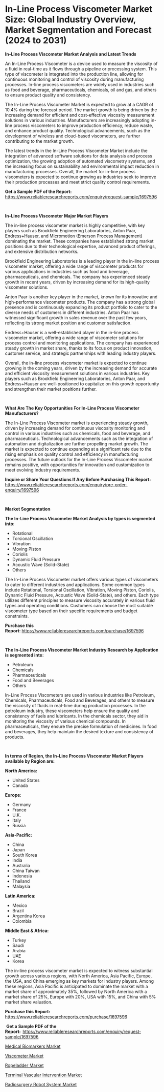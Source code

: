 <p><h1>In-Line Process Viscometer Market Size: Global Industry Overview, Market Segmentation and Forecast (2024 to 2031)</h1></p><p><strong>In-Line Process Viscometer Market Analysis and Latest Trends</strong></p>
<p><p>An In-Line Process Viscometer is a device used to measure the viscosity of a fluid in real-time as it flows through a pipeline or processing system. This type of viscometer is integrated into the production line, allowing for continuous monitoring and control of viscosity during manufacturing processes. In-line process viscometers are widely used in industries such as food and beverage, pharmaceuticals, chemicals, oil and gas, and others to ensure product quality and consistency.</p><p>The In-Line Process Viscometer Market is expected to grow at a CAGR of 10.4% during the forecast period. The market growth is being driven by the increasing demand for efficient and cost-effective viscosity measurement solutions in various industries. Manufacturers are increasingly adopting in-line process viscometers to improve production efficiency, reduce waste, and enhance product quality. Technological advancements, such as the development of wireless and cloud-based viscometers, are further contributing to the market growth.</p><p>The latest trends in the In-Line Process Viscometer Market include the integration of advanced software solutions for data analysis and process optimization, the growing adoption of automated viscometry systems, and the increasing focus on sustainability and environmental impact reduction in manufacturing processes. Overall, the market for in-line process viscometers is expected to continue growing as industries seek to improve their production processes and meet strict quality control requirements.</p></p>
<p><strong>Get a Sample PDF of the Report:&nbsp;</strong> <a href="https://www.reliableresearchreports.com/enquiry/request-sample/1697596">https://www.reliableresearchreports.com/enquiry/request-sample/1697596</a></p>
<p>&nbsp;</p>
<p><strong>In-Line Process Viscometer Major Market Players</strong></p>
<p><p>The in-line process viscometer market is highly competitive, with key players such as Brookfield Engineering Laboratories, Anton Paar, Endress+Hauser, and Micromotion (Emerson Process Management) dominating the market. These companies have established strong market positions due to their technological expertise, advanced product offerings, and extensive distribution networks.</p><p>Brookfield Engineering Laboratories is a leading player in the in-line process viscometer market, offering a wide range of viscometer products for various applications in industries such as food and beverage, pharmaceuticals, and chemicals. The company has experienced steady growth in recent years, driven by increasing demand for its high-quality viscometer solutions.</p><p>Anton Paar is another key player in the market, known for its innovative and high-performance viscometer products. The company has a strong global presence and is continuously expanding its product portfolio to cater to the diverse needs of customers in different industries. Anton Paar has witnessed significant growth in sales revenue over the past few years, reflecting its strong market position and customer satisfaction.</p><p>Endress+Hauser is a well-established player in the in-line process viscometer market, offering a wide range of viscometer solutions for process control and monitoring applications. The company has experienced steady growth in market share, thanks to its focus on product innovation, customer service, and strategic partnerships with leading industry players.</p><p>Overall, the in-line process viscometer market is expected to continue growing in the coming years, driven by the increasing demand for accurate and efficient viscosity measurement solutions in various industries. Key players such as Brookfield Engineering Laboratories, Anton Paar, and Endress+Hauser are well-positioned to capitalize on this growth opportunity and strengthen their market positions further.</p></p>
<p>&nbsp;</p>
<p><strong>What Are The Key Opportunities For In-Line Process Viscometer Manufacturers?</strong></p>
<p><p>The In-Line Process Viscometer market is experiencing steady growth, driven by increasing demand for continuous viscosity monitoring and control in various industries such as chemicals, food and beverage, and pharmaceuticals. Technological advancements such as the integration of automation and digitalization are further propelling market growth. The market is expected to continue expanding at a significant rate due to the rising emphasis on quality control and efficiency in manufacturing processes. The future outlook for the In-Line Process Viscometer market remains positive, with opportunities for innovation and customization to meet evolving industry requirements.</p></p>
<p><strong>Inquire or Share Your Questions If Any Before Purchasing This Report:</strong> <a href="https://www.reliableresearchreports.com/enquiry/pre-order-enquiry/1697596">https://www.reliableresearchreports.com/enquiry/pre-order-enquiry/1697596</a></p>
<p>&nbsp;</p>
<p><strong>Market Segmentation</strong></p>
<p><strong>The In-Line Process Viscometer Market Analysis by types is segmented into:</strong></p>
<p><ul><li>Rotational</li><li>Torsional Oscillation</li><li>Vibration</li><li>Moving Piston</li><li>Coriolis</li><li>Dynamic Fluid Pressure</li><li>Acoustic Wave (Solid-State)</li><li>Others</li></ul></p>
<p><p>The In-Line Process Viscometer market offers various types of viscometers to cater to different industries and applications. Some common types include Rotational, Torsional Oscillation, Vibration, Moving Piston, Coriolis, Dynamic Fluid Pressure, Acoustic Wave (Solid-State), and others. Each type utilizes different principles to measure viscosity accurately in various fluid types and operating conditions. Customers can choose the most suitable viscometer type based on their specific requirements and budget constraints.</p></p>
<p><strong>Purchase this Report:&nbsp;</strong><a href="https://www.reliableresearchreports.com/purchase/1697596">https://www.reliableresearchreports.com/purchase/1697596</a></p>
<p>&nbsp;</p>
<p><strong>The In-Line Process Viscometer Market Industry Research by Application is segmented into:</strong></p>
<p><ul><li>Petroleum</li><li>Chemicals</li><li>Pharmaceuticals</li><li>Food and Beverages</li><li>Others</li></ul></p>
<p><p>In-Line Process Viscometers are used in various industries like Petroleum, Chemicals, Pharmaceuticals, Food and Beverages, and others to measure the viscosity of fluids in real-time during production processes. In the petroleum industry, these viscometers help ensure the quality and consistency of fuels and lubricants. In the chemicals sector, they aid in monitoring the viscosity of various chemical compounds. In pharmaceuticals, they ensure the precise formulation of medicines. In food and beverages, they help maintain the desired texture and consistency of products.</p></p>
<p>&nbsp;</p>
<p><strong>In terms of Region, the In-Line Process Viscometer Market Players available by Region are:</strong></p>
<p>
    <p> <strong> North America: </strong>
        <ul>
            <li>United States</li>
            <li>Canada</li>
        </ul>
        </p> 
    <p> <strong> Europe: </strong>
        <ul>
            <li>Germany</li>
            <li>France</li>
            <li>U.K.</li>
            <li>Italy</li>
            <li>Russia</li>
        </ul>
        </p> 
    <p> <strong> Asia-Pacific: </strong>
        <ul>
            <li>China</li>
            <li>Japan</li>
            <li>South Korea</li>
            <li>India</li>
            <li>Australia</li>
            <li>China Taiwan</li>
            <li>Indonesia</li>
            <li>Thailand</li>
            <li>Malaysia</li>
        </ul>
        </p> 
    <p> <strong> Latin America: </strong>
        <ul>
            <li>Mexico</li>
            <li>Brazil</li>
            <li>Argentina Korea</li>
            <li>Colombia</li>
        </ul>
        </p> 
    <p> <strong> Middle East & Africa: </strong>
        <ul>
            <li>Turkey</li>
            <li>Saudi</li>
            <li>Arabia</li>
            <li>UAE</li>
            <li>Korea</li>
        </ul>
    </p>
    </p>
<p><p>The in-line process viscometer market is expected to witness substantial growth across various regions, with North America, Asia Pacific, Europe, the USA, and China emerging as key markets for industry players. Among these regions, Asia Pacific is anticipated to dominate the market with a market share of approximately 35%, followed by North America with a market share of 25%, Europe with 20%, USA with 15%, and China with 5% market share valuation.</p></p>
<p><strong>Purchase this Report: </strong><a href="https://www.reliableresearchreports.com/purchase/1697596">https://www.reliableresearchreports.com/purchase/1697596</a></p>
<p>&nbsp;<strong>Get a Sample PDF of the Report:&nbsp;&nbsp;</strong><a href="https://www.reliableresearchreports.com/enquiry/request-sample/1697596">https://www.reliableresearchreports.com/enquiry/request-sample/1697596</a></p>
<p><strong></strong></p>
<p><p><a href="https://medium.com/@eloisadavis18/medical-biomarkers-market-outlook-industry-overview-and-forecast-2024-to-2031-6915b91ba84f">Medical Biomarkers Market</a></p><p><a href="https://github.com/mancsybtousav/Market-Research-Report-List-1/blob/main/viscometer-market.md">Viscometer Market</a></p><p><a href="https://github.com/josesg55/Market-Research-Report-List-1/blob/main/ropeladder-market.md">Ropeladder Market</a></p><p><a href="https://medium.com/@laurenglover76/terminal-vascular-intervention-market-analysis-its-cagr-market-segmentation-and-global-industry-ecaae9a0b47b">Terminal Vascular Intervention Market</a></p><p><a href="https://medium.com/@laurenglover76/radiosurgery-robot-system-market-competitive-analysis-market-trends-and-forecast-to-2031-acbc7e1ce7bf">Radiosurgery Robot System Market</a></p></p>